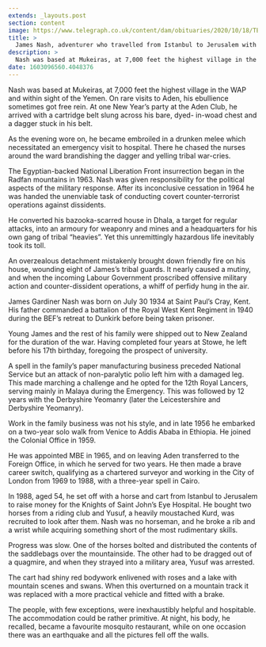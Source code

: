 ```yaml
--- 
extends: _layouts.post 
section: content 
image: https://www.telegraph.co.uk/content/dam/obituaries/2020/10/18/TELEMMGLPICT000241908716_trans_NvBQzQNjv4BqYsmWvrrUa2K5zmnFcEH9LOQg4xnb08d7IE3TdUHUqCU.jpeg?impolicy=logo-overlay 
title: > 
  James Nash, adventurer who travelled from Istanbul to Jerusalem with horse and cart – obituary 
description: > 
  Nash was based at Mukeiras, at 7,000 feet the highest village in the WAP and within sight of the Yemen.James Gardiner Nash was born on July 30 1934 at Saint Paul’s Cray, Kent.Young James and the rest of his family were shipped out to New Zealand for the duration of the war.In 1988, aged 54, he set off with a horse and cart from Istanbul to Jerusalem to raise money for the Knights of Saint John’s Eye Hospital.The other had to be dragged out of a quagmire, and when they strayed into a military area, Yusuf was arrested. 
date: 1603096560.4048376 
--- 
```

<div><p>Nash was based at Mukeiras, at 7,000 feet the highest village in the WAP and within sight of the Yemen. On rare visits to Aden, his ebullience sometimes got free rein. At one New Year&#8217;s party at the Aden Club, he arrived with a cartridge belt slung across his bare, dyed- in-woad chest and a dagger stuck in his belt.</p>
<p>As the evening wore on, he became embroiled in a drunken melee which necessitated an emergency visit to hospital. There he chased the nurses around the ward brandishing the dagger and yelling tribal war-cries.</p>
<p>The Egyptian-backed National Liberation Front insurrection began in the Radfan mountains in 1963. Nash was given responsibility for the political aspects of the military response. After its inconclusive cessation in 1964 he was handed the unenviable task of conducting covert counter-terrorist operations against dissidents.</p>
<p>He converted his bazooka-scarred house in Dhala, a target for regular attacks, into an armoury for weaponry and mines and a headquarters for his own gang of tribal &#8220;heavies&#8221;. Yet this unremittingly hazardous life inevitably took its toll.</p>
<p>An overzealous detachment mistakenly brought down friendly fire on his house, wounding eight of James&#8217;s tribal guards. It nearly caused a mutiny, and when the incoming Labour Government proscribed offensive military action and counter-dissident operations, a whiff of perfidy hung in the air.</p>
<p>James Gardiner Nash was born on July 30 1934 at Saint Paul&#8217;s Cray, Kent. His father commanded a battalion of the Royal West Kent Regiment in 1940 during the BEF&#8217;s retreat to Dunkirk before being taken prisoner.</p>
<p>Young James and the rest of his family were shipped out to New Zealand for the duration of the war. Having completed four years at Stowe, he left before his 17th birthday, foregoing the prospect of university.</p>
<p>A spell in the family&#8217;s paper manufacturing business preceded National Service but an attack of non-paralytic polio left him with a damaged leg. This made marching a challenge and he opted for the 12th Royal Lancers, serving mainly in Malaya during the Emergency. This was followed by 12 years with the Derbyshire Yeomanry (later the Leicestershire and Derbyshire Yeomanry).</p>
<p>Work in the family business was not his style, and in late 1956 he embarked on a two-year solo walk from Venice to Addis Ababa in Ethiopia. He joined the Colonial Office in 1959.</p>
<p>He was appointed MBE in 1965, and on leaving Aden transferred to the Foreign Office, in which he served for two years. He then made a brave career switch, qualifying as a chartered surveyor and working in the City of London from 1969 to 1988, with a three-year spell in Cairo.</p>
<p>In 1988, aged 54, he set off with a horse and cart from Istanbul to Jerusalem to raise money for the Knights of Saint John&#8217;s Eye Hospital. He bought two horses from a riding club and Yusuf, a heavily moustached Kurd, was recruited to look after them. Nash was no horseman, and he broke a rib and a wrist while acquiring something short of the most rudimentary skills.</p>
<p>Progress was slow. One of the horses bolted and distributed the contents of the saddlebags over the mountainside. The other had to be dragged out of a quagmire, and when they strayed into a military area, Yusuf was arrested.</p>
<p>The cart had shiny red bodywork enlivened with roses and a lake with mountain scenes and swans. When this overturned on a mountain track it was replaced with a more practical vehicle and fitted with a brake.</p>
<p>The people, with few exceptions, were inexhaustibly helpful and hospitable. The accommodation could be rather primitive. At night, his body, he recalled, became a favourite mosquito restaurant, while on one occasion there was an earthquake and all the pictures fell off the walls.</p>
</div>